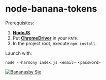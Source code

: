 node-banana-tokens
=================

Prerequisites:

1. [**NodeJS**](http://nodejs.org/).
2. Put [**ChromeDriver**](http://chromedriver.storage.googleapis.com/index.html) in your `PATH`.
3. In the project root, execute `npm install`.

Launch with:

	node --harmony index.js <email> <password>

[![Bananas](http://31.media.tumblr.com/1948c47eff6f96ece9b1401c39e850b0/tumblr_n0446wOjd91qag07do1_1280.jpg)by Sio](http://www.sio.im/search/banana)
